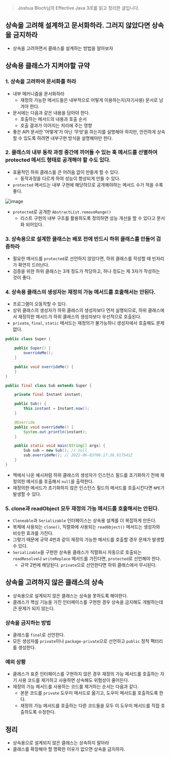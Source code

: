 > Joshua Bloch님의 Effective Java 3/E를 읽고 정리한 글입니다.
> 

## 상속을 고려해 설계하고 문서화하라. 그러지 않았다면 상속을 금지하라

- 상속을 고려하면서 클래스를 설계하는 방법을 알아보자

## 상속용 클래스가 지켜야할 규약

### 1. 상속을 고려하여 문서화를 하라

- 내부 메커니즘을 문서화하라
    - 재정의 가능한 메서드들은 내부적으로 어떻게 이용하는지(자기사용) 문서로 남겨야 한다.
- 문서에는 다음과 같은 내용을 담아야 한다.
    - 호출하는 메서드의 내용과 호출 순서
    - 호출 결과가 이어지는 처리에 주는 영향
- 좋은 API 문서란 ‘어떻게'가 아닌 ‘무엇’을 하는지를 설명해야 하지만, 안전하게 상속할 수 있도록 하려면 내부구현 방식을 설명해야만 한다.

### 2. 클래스의 내부 동작 과정 중간에 끼어들 수 있는 훅 메서드를 선별하여 protected 메서드 형태로 공개해야 할 수도 있다.

- 효율적인 하위 클래스를 큰 어려움 없이 만들게 할 수 있다.
    - 동작과정을 다르게 하여 성능이 향상되게 만들 수 있다.
- `protected` 메서드는 내부 구현에 해당하므로 공개해야하는 메서드 수가 적을 수록 좋다.

![image](https://user-images.githubusercontent.com/58586537/171857088-30dc9d2c-dc93-47fa-bc89-39381df1eb16.png)

- `protected`로 공개한 `AbstractList.removeRange()`
    - 리스트 구현의 내부 구조를 활용하도록 정의하면 성능 개선을 할 수 있다고 문서화 되어있다.

### 3. 상속용으로 설계한 클래스는 배포 전에 반드시 하위 클래스를 만들어 검증하라

- 필요한 메서드를 `protected`로 선언하지 않았다면, 하위 클래스를 작성할 때 빈자리가 확연히 드러난다.
- 검증을 위한 하위 클래스는 3개 정도가 적당하고, 하나 정도는 제 3자가 작성하는 것이 좋다.

### 4. 상속용 클래스의 생성자는 재정의 가능 메서드를 호출해서는 안된다.

- 프로그램이 오동작할 수 있다.
- 상위 클래스의 생성자가 하위 클래스의 생성자보다 먼저 실행되므로, 하위 클래스에서 재정의한 메서드가 하위 클래스의 생성자보다 우선적으로 호출된다.
- `private`, `final`, `static` 메서드는 재정의가 불가능하니 생성자에서 호출해도 문제 없다.

```java
public class Super {

    public Super() {
        overrideMe();
    }

    public void overrideMe() {
    }
}

public final class Sub extends Super {

    private final Instant instant;

    public Sub() {
        this.instant = Instant.now();
    }

    @Override
    public void overrideMe() {
        System.out.println(instant);
    }

    public static void main(String[] args) {
        Sub sub = new Sub(); // null
        sub.overrideMe(); // 2022-06-03T06:17:36.917541Z
    }
}
```

- 책에서 나온 예시처럼 하위 클래스의 생성자가 인스턴스 필드를 초기화하기 전에 재정의한 메서드를 호출해서 `null`을 출력한다.
- 재정의한 메서드가 초기화하지 않은 인스턴스 필드의 메서드를 호출시킨다면 `NPE`가 발생할 수 있다.

### 5. clone과 readObject 모두 재정의 가능 메서드를 호출해서는 안된다.

- `Cloneable`과 `Serializable` 인터페이스는 상속용 설계를 더 복잡하게 만든다.
- 복제에 사용되는 `clone()`, 직렬화에 사용되는 `readObject()` 메서드는 생성자와 비슷한 효과를 가진다.
- 그렇기 때문에 규약 4번과 같이 재정의 가능한 메서드를 호출할 경우 문제가 발생할 수 있다.
- `Serializable`을 구현한 상속용 클래스가 직렬화시 자동으로 호출되는 `readResolve`나 `writeReplace` 메서드를 가진다면, `protected`로 선언해야 한다.
    - 규약 2번에 해당된다. `private`으로 선언한다면 하위 클래스에서 무시된다.

## 상속을 고려하지 않은 클래스의 상속

- 상속용으로 설계되지 않은 클래스는 상속을 못하도록 해야한다.
- 클래스가 핵심 기능을 가진 인터페이스를 구현한 경우 상속을 금지해도 개발하는데 큰 문제가 되지 않는다.

### 상속을 금지하는 방법

- 클래스를 `final`로 선언한다.
- 모든 생성자를 `private`이나 `package-private`으로 선언하고 `public` 정적 팩터리를 생성한다.

### 예외 상황

- 클래스가 표준 인터페이스를 구현하지 않은 경우 재정의 가능 메서드를 호출하는 자기 사용 코드를 제거하고 사용하면 상속해도 위험성이 줄어든다.
- 재정의 가능 메서드를 사용하는 코드를 제거하는 순서는 다음과 같다.
    - 본문 코드를 `private` 도우미 메서드로 옮기고, 도우미 메서드를 호출하도록 한다.
    - 재정의 가능 메서드를 호출하는 다른 코드들을 모두 이 도우미 메서드를 직접 호출하도록 수정한다.

## 정리

- 상속용으로 설계되지 않은 클래스는 상속하지 말아라
- 클래스를 확장해야 할 명확한 이유가 없으면 상속을 금지하자.